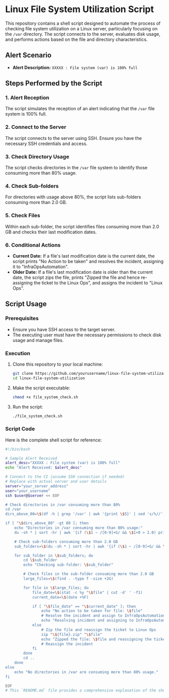 # Linux File System Utilization Script

This repository contains a shell script designed to automate the process of checking file system utilization on a Linux server, particularly focusing on the `/var` directory. The script connects to the server, evaluates disk usage, and performs actions based on the file and directory characteristics.

## Alert Scenario
- **Alert Description:** `XXXXX : File system (var) is 100% full`

## Steps Performed by the Script

### 1. Alert Reception
The script simulates the reception of an alert indicating that the `/var` file system is 100% full.

### 2. Connect to the Server
The script connects to the server using SSH. Ensure you have the necessary SSH credentials and access.

### 3. Check Directory Usage
The script checks directories in the `/var` file system to identify those consuming more than 80% usage.

### 4. Check Sub-folders
For directories with usage above 80%, the script lists sub-folders consuming more than 2.0 GB.

### 5. Check Files
Within each sub-folder, the script identifies files consuming more than 2.0 GB and checks their last modification dates.

### 6. Conditional Actions
- **Current Date:** If a file's last modification date is the current date, the script prints "No Action to be taken" and resolves the incident, assigning it to "InfraOpsAutomation".
- **Older Date:** If a file's last modification date is older than the current date, the script zips the file, prints "Zipped the file and hence re-assigning the ticket to the Linux Ops", and assigns the incident to "Linux Ops".

## Script Usage

### Prerequisites
- Ensure you have SSH access to the target server.
- The executing user must have the necessary permissions to check disk usage and manage files.

### Execution
1. Clone this repository to your local machine:
    ```bash
    git clone https://github.com/yourusername/linux-file-system-utilization.git
    cd linux-file-system-utilization
    ```

2. Make the script executable:
    ```bash
    chmod +x file_system_check.sh
    ```

3. Run the script:
    ```bash
    ./file_system_check.sh
    ```

### Script Code

Here is the complete shell script for reference:

```bash
#!/bin/bash

# Sample Alert Received
alert_desc="XXXXX : File system (var) is 100% full"
echo "Alert Received: $alert_desc"

# Connect to the CI (assume SSH connection if needed)
# Replace with actual server and user details
server="your_server_address"
user="your_username"
ssh $user@$server << EOF

# Check directories in /var consuming more than 80%
cd /var
dirs_above_80=\$(df -h | grep '/var' | awk '{print \$5}' | sed 's/%//')

if [ "\$dirs_above_80" -gt 80 ]; then
    echo "Directories in /var consuming more than 80% usage:"
    du -sh * | sort -hr | awk '{if (\$1 ~ /[0-9]+G/ && \$1+0 > 2.0) print \$0}'

    # Check sub-folders consuming more than 2.0 GB
    sub_folders=\$(du -sh * | sort -hr | awk '{if (\$1 ~ /[0-9]+G/ && \$1+0 > 2.0) print \$2}')

    for sub_folder in \$sub_folders; do
        cd \$sub_folder
        echo "Checking sub-folder: \$sub_folder"

        # Check files in the sub-folder consuming more than 2.0 GB
        large_files=\$(find . -type f -size +2G)

        for file in \$large_files; do
            file_date=\$(stat -c %y "\$file" | cut -d' ' -f1)
            current_date=\$(date +%F)

            if [ "\$file_date" == "\$current_date" ]; then
                echo "No action to be taken for file: \$file"
                # Resolve the incident and assign to InfraOpsAutomation
                echo "Resolving incident and assigning to InfraOpsAutomation"
            else
                # Zip the file and reassign the ticket to Linux Ops
                zip "\${file}.zip" "\$file"
                echo "Zipped the file: \$file and reassigning the ticket to Linux Ops"
                # Reassign the incident
            fi
        done
        cd ..
    done
else
    echo "No directories in /var are consuming more than 80% usage."
fi

EOF
# This `README.md` file provides a comprehensive explanation of the shell script, its purpose, the steps it performs, and how to use it. Adjust the repository URL, server address, and username as needed.
